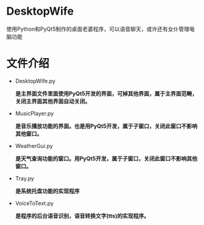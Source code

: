 # DesktopWife
使用Python和PyQt5制作的桌面老婆程序，可以语音聊天，或许还有女仆管理电脑功能

# 文件介绍
- DesktopWife.py

  **是主界面文件里面使用PyQt5开发的界面，可掉其他界面，属于主界面范畴，关闭主界面其他界面自动关闭。**

- MusicPlayer.py
  
  **是音乐播放功能的界面。也是用PyQt5开发，属于子窗口，关闭此窗口不影响其他窗口。**

- WeatherGui.py
  
  **是天气查询功能的窗口。用PyQt5开发，属于子窗口，关闭此窗口不影响其他窗口。**

- Tray.py
  
  **是系统托盘功能的实现程序**

- VoiceToText.py
  
  **是程序的后台语音识别，语音转换文字(tts)的实现程序。**
